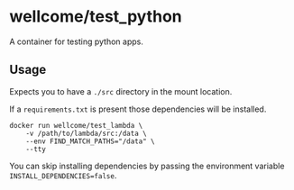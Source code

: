 # wellcome/test_python

A container for testing python apps.

## Usage

Expects you to have a `./src` directory in the mount location.

If a `requirements.txt` is present those dependencies will be installed.

```
docker run wellcome/test_lambda \
    -v /path/to/lambda/src:/data \
    --env FIND_MATCH_PATHS="/data" \
    --tty
```

You can skip installing dependencies by passing the environment variable `INSTALL_DEPENDENCIES=false`.
